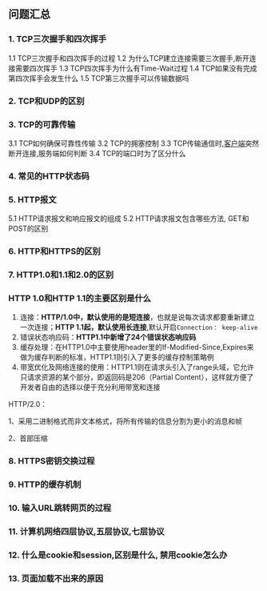 ## 问题汇总

### 1. TCP三次握手和四次挥手

1.1 TCP三次握手和四次挥手的过程
1.2 为什么TCP建立连接需要三次握手,断开连接需要四次挥手
1.3 TCP四次挥手为什么有Time-Wait过程
1.4 TCP如果没有完成第四次挥手会发生什么
1.5 TCP第三次握手可以传输数据吗

### 2. TCP和UDP的区别

### 3. TCP的可靠传输

3.1 TCP如何确保可靠性传输
3.2 TCP的拥塞控制
3.3 TCP传输通信时,[客户端](https://www.nowcoder.com/jump/super-jump/word?word=客户端)突然断开连接,服务端如何判断
3.4 TCP的端口时为了区分什么

### 4. 常见的HTTP状态码

### 5. HTTP报文

5.1 HTTP请求报文和响应报文的组成
5.2 HTTP请求报文包含哪些方法, GET和POST的区别

### 6. HTTP和HTTPS的区别

### 7. HTTP1.0和1.1和2.0的区别

### HTTP 1.0和HTTP 1.1的主要区别是什么

1. 连接：**HTTP/1.0中，默认使用的是短连接**，也就是说每次请求都要重新建立一次连接；**HTTP 1.1起，默认使用长连接**,默认开启`Connection： keep-alive`
2. 错误状态响应码：**HTTP1.1中新增了24个错误状态响应码**
3. 缓存处理：在HTTP1.0中主要使用header里的If-Modified-Since,Expires来做为缓存判断的标准，HTTP1.1则引入了更多的缓存控制策略例
4. 带宽优化及网络连接的使用：HTTP1.1则在请求头引入了range头域，它允许只请求资源的某个部分，即返回码是206（Partial Content），这样就方便了开发者自由的选择以便于充分利用带宽和连接

HTTP/2.0：

1、采用二进制格式而非文本格式，将所有传输的信息分割为更小的消息和帧

2、首部压缩



### 8. HTTPS密钥交换过程

### 9. HTTP的缓存机制

### 10. 输入URL跳转网页的过程

### 11. 计算机网络四层协议,五层协议,七层协议

### 12. 什么是cookie和session,区别是什么, 禁用cookie怎么办

### 13. 页面加载不出来的原因